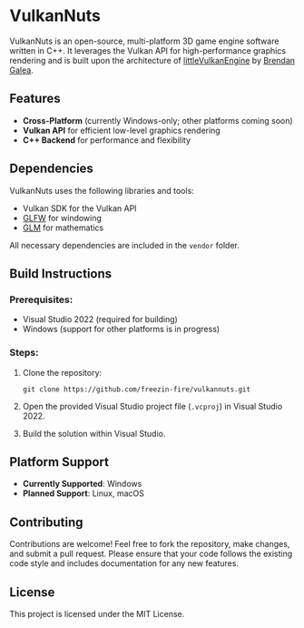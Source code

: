 # VulkanNuts

VulkanNuts is an open-source, multi-platform 3D game engine software written in C++. It leverages the Vulkan API for high-performance graphics rendering and is built upon the architecture of [littleVulkanEngine](https://github.com/blurrypiano/littleVulkanEngine) by [Brendan Galea](https://github.com/blurrypiano).

## Features

-   **Cross-Platform** (currently Windows-only; other platforms coming soon)
-   **Vulkan API** for efficient low-level graphics rendering
-   **C++ Backend** for performance and flexibility

## Dependencies

VulkanNuts uses the following libraries and tools:

-   Vulkan SDK for the Vulkan API
-   [GLFW](https://www.glfw.org/) for windowing
-   [GLM](https://github.com/g-truc/glm) for mathematics

All necessary dependencies are included in the `vendor` folder.

## Build Instructions

### Prerequisites:

-   Visual Studio 2022 (required for building)
-   Windows (support for other platforms is in progress)

### Steps:

1.  Clone the repository:
    ```
    git clone https://github.com/freezin-fire/vulkannuts.git
    ```
    
2.  Open the provided Visual Studio project file (`.vcproj`) in Visual Studio 2022.
3.  Build the solution within Visual Studio.

## Platform Support

-   **Currently Supported**: Windows
-   **Planned Support**: Linux, macOS

## Contributing

Contributions are welcome! Feel free to fork the repository, make changes, and submit a pull request. Please ensure that your code follows the existing code style and includes documentation for any new features.

## License

This project is licensed under the MIT License.
